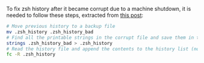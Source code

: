 To fix zsh history after it became corrupt due to a machine shutdown, it is needed to follow these steps, extracted from [this post](https://superuser.com/questions/957913/how-to-fix-and-recover-a-corrupt-history-file-in-zsh):

```zsh
# Move previous history to a backup file
mv .zsh_history .zsh_history_bad
# Find all the printable strings in the corrupt file and save them in the new history file
strings .zsh_history_bad > .zsh_history
# Read the history file and append the contents to the history list (not sure)
fc -R .zsh_history
```
